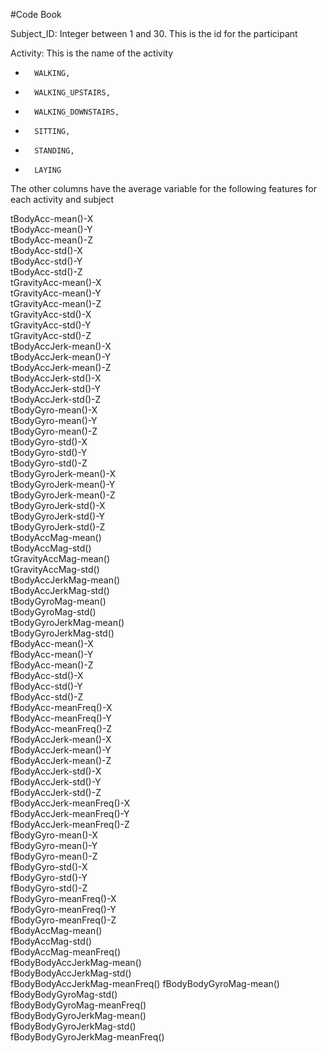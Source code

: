 #Code Book

Subject_ID: Integer between 1 and 30. This is the id for the participant

Activity: This is the name of the activity

*		WALKING,
*		WALKING_UPSTAIRS,
*		WALKING_DOWNSTAIRS,
*		SITTING,
*		STANDING, 
*		LAYING
		
The other columns have the average variable for the following features for each	activity and subject		
		
tBodyAcc-mean()-X              
tBodyAcc-mean()-Y              
tBodyAcc-mean()-Z              
tBodyAcc-std()-X               
tBodyAcc-std()-Y               
tBodyAcc-std()-Z               
tGravityAcc-mean()-X           
tGravityAcc-mean()-Y           
tGravityAcc-mean()-Z           
tGravityAcc-std()-X            
tGravityAcc-std()-Y            
tGravityAcc-std()-Z            
tBodyAccJerk-mean()-X          
tBodyAccJerk-mean()-Y          
tBodyAccJerk-mean()-Z          
tBodyAccJerk-std()-X           
tBodyAccJerk-std()-Y           
tBodyAccJerk-std()-Z           
tBodyGyro-mean()-X             
tBodyGyro-mean()-Y             
tBodyGyro-mean()-Z             
tBodyGyro-std()-X              
tBodyGyro-std()-Y              
tBodyGyro-std()-Z              
tBodyGyroJerk-mean()-X         
tBodyGyroJerk-mean()-Y         
tBodyGyroJerk-mean()-Z         
tBodyGyroJerk-std()-X          
tBodyGyroJerk-std()-Y          
tBodyGyroJerk-std()-Z          
tBodyAccMag-mean()             
tBodyAccMag-std()              
tGravityAccMag-mean()          
tGravityAccMag-std()           
tBodyAccJerkMag-mean()         
tBodyAccJerkMag-std()          
tBodyGyroMag-mean()            
tBodyGyroMag-std()             
tBodyGyroJerkMag-mean()        
tBodyGyroJerkMag-std()         
fBodyAcc-mean()-X              
fBodyAcc-mean()-Y              
fBodyAcc-mean()-Z              
fBodyAcc-std()-X               
fBodyAcc-std()-Y               
fBodyAcc-std()-Z               
fBodyAcc-meanFreq()-X          
fBodyAcc-meanFreq()-Y          
fBodyAcc-meanFreq()-Z          
fBodyAccJerk-mean()-X          
fBodyAccJerk-mean()-Y          
fBodyAccJerk-mean()-Z          
fBodyAccJerk-std()-X           
fBodyAccJerk-std()-Y           
fBodyAccJerk-std()-Z           
fBodyAccJerk-meanFreq()-X      
fBodyAccJerk-meanFreq()-Y      
fBodyAccJerk-meanFreq()-Z      
fBodyGyro-mean()-X             
fBodyGyro-mean()-Y             
fBodyGyro-mean()-Z             
fBodyGyro-std()-X              
fBodyGyro-std()-Y              
fBodyGyro-std()-Z              
fBodyGyro-meanFreq()-X         
fBodyGyro-meanFreq()-Y         
fBodyGyro-meanFreq()-Z         
fBodyAccMag-mean()             
fBodyAccMag-std()              
fBodyAccMag-meanFreq()         
fBodyBodyAccJerkMag-mean()     
fBodyBodyAccJerkMag-std()      
fBodyBodyAccJerkMag-meanFreq() 
fBodyBodyGyroMag-mean()        
fBodyBodyGyroMag-std()         
fBodyBodyGyroMag-meanFreq()    
fBodyBodyGyroJerkMag-mean()    
fBodyBodyGyroJerkMag-std()     
fBodyBodyGyroJerkMag-meanFreq()		